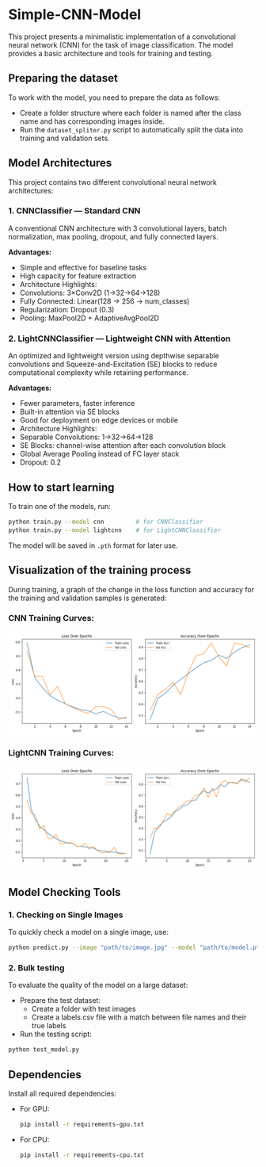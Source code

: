 # Simple-CNN-Model

This project presents a minimalistic implementation of a convolutional neural network (CNN) for the task of image classification. The model provides a basic architecture and tools for training and testing.

## Preparing the dataset
To work with the model, you need to prepare the data as follows:
- Create a folder structure where each folder is named after the class name and has corresponding images inside.
- Run the `dataset_spliter.py` script to automatically split the data into training and validation sets.

## Model Architectures
This project contains two different convolutional neural network architectures:

### 1. CNNClassifier — Standard CNN
A conventional CNN architecture with 3 convolutional layers, batch normalization, max pooling, dropout, and fully connected layers.

**Advantages:**
- Simple and effective for baseline tasks
- High capacity for feature extraction
- Architecture Highlights:
- Convolutions: 3×Conv2D (1→32→64→128)
- Fully Connected: Linear(128 → 256 → num_classes)
- Regularization: Dropout (0.3)
- Pooling: MaxPool2D + AdaptiveAvgPool2D

### 2. LightCNNClassifier — Lightweight CNN with Attention
An optimized and lightweight version using depthwise separable convolutions and Squeeze-and-Excitation (SE) blocks to reduce computational complexity while retaining performance.

**Advantages:**
- Fewer parameters, faster inference
- Built-in attention via SE blocks
- Good for deployment on edge devices or mobile
- Architecture Highlights:
- Separable Convolutions: 1→32→64→128
- SE Blocks: channel-wise attention after each convolution block
- Global Average Pooling instead of FC layer stack
- Dropout: 0.2

## How to start learning

To train one of the models, run:
```bash
python train.py --model cnn         # for CNNClassifier
python train.py --model lightcnn    # for LightCNNClassifier
```
The model will be saved in `.pth` format for later use.

## Visualization of the training process
During training, a graph of the change in the loss function and accuracy for the training and validation samples is generated:
### CNN Training Curves:
<div align="center"> 
  <img src="checkpoints/training_curves_cnn.png" alt="CNN Training Curves" width="800"/> 
</div>

### LightCNN Training Curves:
<div align="center"> 
  <img src="checkpoints/training_curves_lite_cnn.png" alt="LightCNN Training Curves" width="800"/> 
</div>

## Model Checking Tools
### 1. Checking on Single Images
To quickly check a model on a single image, use:

```bash
python predict.py --image "path/to/image.jpg" --model "path/to/model.pth"
```
### 2. Bulk testing
To evaluate the quality of the model on a large dataset:
- Prepare the test dataset:
  - Create a folder with test images
  - Create a labels.csv file with a match between file names and their true labels
- Run the testing script:

```bash
python test_model.py
```

## Dependencies
Install all required dependencies:
- For GPU:
  ```bash
  pip install -r requirements-gpu.txt
  ```
- For CPU:
  ```bash
  pip install -r requirements-cpu.txt
  ```
